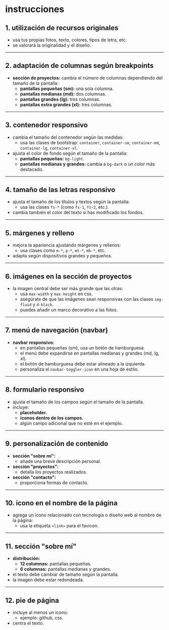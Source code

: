 # instrucciones

## 1. utilización de recursos originales
- usa tus propias fotos, texto, colores, tipos de letra, etc.
- se valorará la originalidad y el diseño.

---

## 2. adaptación de columnas según breakpoints
- **sección de proyectos:** cambia el número de columnas dependiendo del tamaño de la pantalla:
  - **pantallas pequeñas (sm):** una sola columna.
  - **pantallas medianas (md):** dos columnas.
  - **pantallas grandes (lg):** tres columnas.
  - **pantallas extra grandes (xl):** tres columnas.

---

## 3. contenedor responsivo
- cambia el tamaño del contenedor según las medidas:
  - usa las clases de bootstrap: `container`, `container-sm`, `container-md`, `container-lg`, `container-xl`.
- ajusta el color de fondo según el tamaño de la pantalla:
  - **pantallas pequeñas:** `bg-light`.
  - **pantallas medianas y grandes:** cambia a `bg-dark` o un color más destacado.

---

## 4. tamaño de las letras responsivo
- ajusta el tamaño de los títulos y textos según la pantalla:
  - usa las clases `fs-*` (como `fs-1`, `fs-2`, etc.).
- cambia también el color del texto si has modificado los fondos.

---

## 5. márgenes y relleno
- mejora la apariencia ajustando márgenes y rellenos:
  - usa clases como `m-*`, `p-*`, `mt-*`, `mb-*`, etc.
- adapta según dispositivos grandes y pequeños.

---

## 6. imágenes en la sección de proyectos
- la imagen central debe ser más grande que las otras:
  - usa `max-width` y `max-height` en css.
  - asegúrate de que las imágenes sean responsivas con las clases `img-fluid` y `d-block`.
  - puedes añadir un marco decorativo a las fotos.

---

## 7. menú de navegación (navbar)
- **navbar responsivo:**
  - en pantallas pequeñas (sm), usa un botón de hamburguesa.
  - el menú debe expandirse en pantallas medianas y grandes (md, lg, xl).
  - el botón de hamburguesa debe estar alineado a la izquierda.
  - personaliza el `navbar-toggler-icon` en una hoja de estilo.

---

## 8. formulario responsivo
- ajusta el tamaño de los campos según el tamaño de la pantalla.
- incluye:
  - **placeholder.**
  - **iconos dentro de los campos.**
  - algún campo adicional que no esté en el ejemplo.

---

## 9. personalización de contenido
- **sección "sobre mí":**
  - añade una breve descripción personal.
- **sección "proyectos":**
  - detalla los proyectos realizados.
- **sección "contacto":**
  - proporciona formas de contacto.

---

## 10. icono en el nombre de la página
- agrega un ícono relacionado con tecnología o diseño web al nombre de la página:
  - usa la etiqueta `<link>` para el favicon.

---

## 11. sección "sobre mí"
- **distribución:**
  - **12 columnas:** pantallas pequeñas.
  - **6 columnas:** pantallas medianas y grandes.
- el texto debe cambiar de tamaño según la pantalla.
- la imagen debe estar redondeada.

---

## 12. pie de página
- incluye al menos un ícono:
  - ejemplo: github, css.
- centra el texto.
